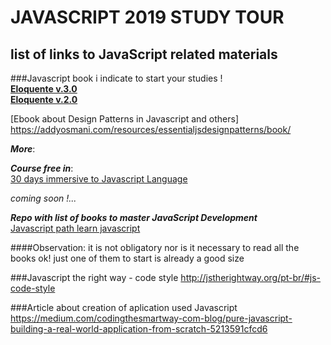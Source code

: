 # JAVASCRIPT 2019 STUDY TOUR  
## list of links to JavaScript related materials  

###Javascript book i indicate to start your studies !  
[**Eloquente v.3.0**](http://eloquentjavascript.net/)  
[**Eloquente v.2.0**](<https://github.com/braziljs/eloquente-javascript>)         

[Ebook about Design Patterns in Javascript and others]
 https://addyosmani.com/resources/essentialjsdesignpatterns/book/

***More***:

_**Course free in**_:   
[30 days immersive to Javascript Language](https://javascript30.com/)

_coming soon !..._

_**Repo with list of books to master JavaScript Development**_  
[Javascript path learn javascript](https://github.com/javascript-society/javascript-path#learn-javascript)


####Observation:
it is not obligatory nor is it necessary to read all the books ok! just one of them to start is already a good size

###Javascript the right way - code style
http://jstherightway.org/pt-br/#js-code-style


###Article about creation of aplication used Javascript
https://medium.com/codingthesmartway-com-blog/pure-javascript-building-a-real-world-application-from-scratch-5213591cfcd6

